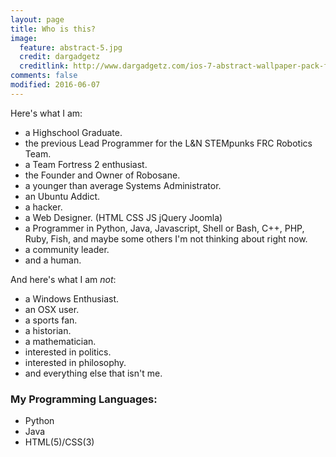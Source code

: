 ```yaml
---
layout: page
title: Who is this?
image:
  feature: abstract-5.jpg
  credit: dargadgetz
  creditlink: http://www.dargadgetz.com/ios-7-abstract-wallpaper-pack-for-iphone-5-and-ipod-touch-retina/
comments: false
modified: 2016-06-07
---
```


Here's what I am:

* a Highschool Graduate.
* the previous Lead Programmer for the L&N STEMpunks FRC Robotics Team.
* a Team Fortress 2 enthusiast.
* the Founder and Owner of Robosane.
* a younger than average Systems Administrator.
* an Ubuntu Addict.
* a hacker.
* a Web Designer. (HTML CSS JS jQuery Joomla)
* a Programmer in Python, Java, Javascript, Shell or Bash, C++, PHP, Ruby, Fish, and maybe some others I'm not thinking about right now.
* a community leader.
* and a human.

And here's what I am *not*:

* a Windows Enthusiast.
* an OSX user.
* a sports fan.
* a historian.
* a mathematician.
* interested in politics.
* interested in philosophy.
* and everything else that isn't me.

### My Programming Languages:
* Python
* Java
* HTML(5)/CSS(3)
